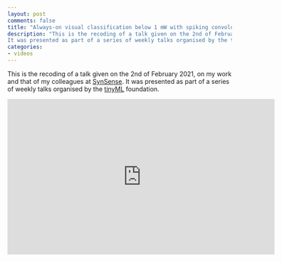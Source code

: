 ```yaml
---
layout: post
comments: false
title: "Always-on visual classification below 1 mW with spiking convolutional networks on Dynap™-CNN"
description: "This is the recoding of a talk given on the 2nd of February 2021, on my work and that of my colleagues at SynSense.
It was presented as part of a series of weekly talks organised by the tinyML foundation."
categories:
- videos
---
```


This is the recoding of a talk given on the 2nd of February 2021, on my work and that
of my colleagues at [SynSense](https://synsense.ai). It was presented as part of a
series of weekly talks organised by the [tinyML](https://www.tinyml.org/) foundation.

<embed height="350" width="600" src="https://www.youtube.com/embed/9nLAWeOtODc">

